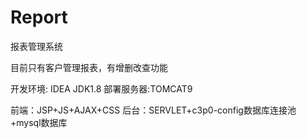 # Report
报表管理系统

目前只有客户管理报表，有增删改查功能

开发环境: IDEA JDK1.8 部署服务器:TOMCAT9

前端：JSP+JS+AJAX+CSS 
后台：SERVLET+c3p0-config数据库连接池+mysql数据库
